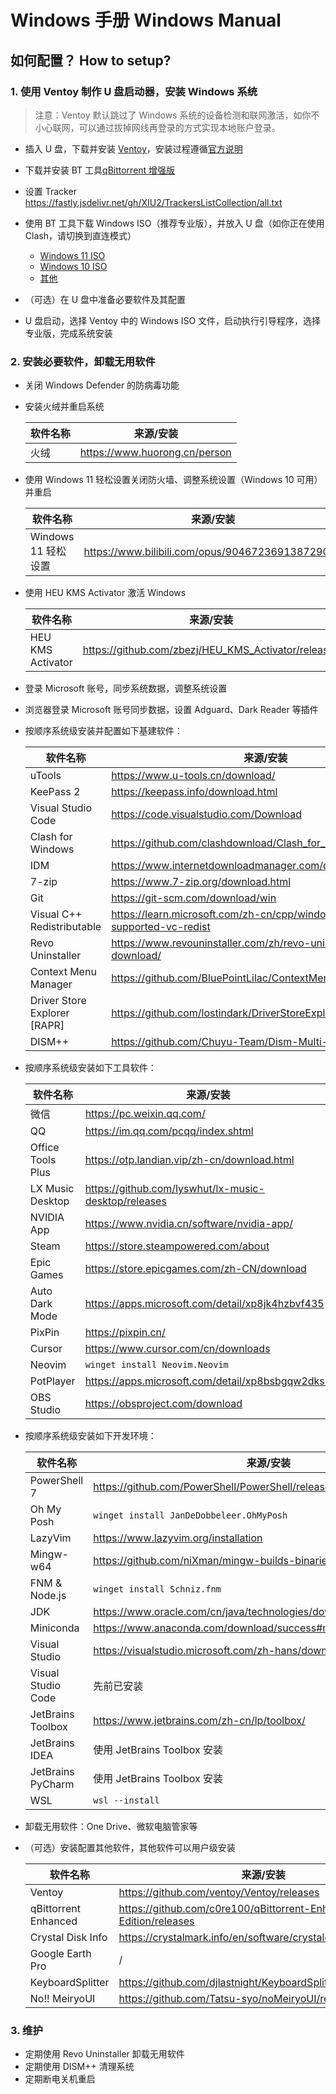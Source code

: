 # Windows 手册 Windows Manual

## 如何配置？ How to setup?

### 1. 使用 Ventoy 制作 U 盘启动器，安装 Windows 系统

> 注意：Ventoy 默认跳过了 Windows 系统的设备检测和联网激活，如你不小心联网，可以通过拔掉网线再登录的方式实现本地账户登录。

- 插入 U 盘，下载并安装 [Ventoy](https://www.ventoy.net/cn/download.html)，安装过程遵循[官方说明](https://www.ventoy.net/cn/doc_start.html)
- 下载并安装 BT 工具[qBittorrent 增强版](https://github.com/c0re100/qBittorrent-Enhanced-Edition/releases)
- 设置 Tracker <https://fastly.jsdelivr.net/gh/XIU2/TrackersListCollection/all.txt>
- 使用 BT 工具下载 Windows ISO（推荐专业版），并放入 U 盘（如你正在使用 Clash，请切换到直连模式）

  - [Windows 11 ISO](https://next.itellyou.cn/Original/#cbp=Product?ID=42e87ac8-9cd6-eb11-bdf8-e0d4e850c9c6)
  - [Windows 10 ISO](https://next.itellyou.cn/Original/#cbp=Product?ID=f905b2d9-11e7-4ee3-8b52-407a8befe8d1)
  - [其他](https://next.itellyou.cn/Original/#)

- （可选）在 U 盘中准备必要软件及其配置
- U 盘启动，选择 Ventoy 中的 Windows ISO 文件，启动执行引导程序，选择专业版，完成系统安装

### 2. 安装必要软件，卸载无用软件

- 关闭 Windows Defender 的防病毒功能
- 安装火绒并重启系统

  | 软件名称 | 来源/安装                       |
  | -------- | ------------------------------- |
  | 火绒     | <https://www.huorong.cn/person> |

- 使用 Windows 11 轻松设置关闭防火墙、调整系统设置（Windows 10 可用）并重启

  | 软件名称            | 来源/安装                                          |
  | ------------------- | -------------------------------------------------- |
  | Windows 11 轻松设置 | <https://www.bilibili.com/opus/904672369138729017> |

- 使用 HEU KMS Activator 激活 Windows

  | 软件名称          | 来源/安装                                             |
  | ----------------- | ----------------------------------------------------- |
  | HEU KMS Activator | <https://github.com/zbezj/HEU_KMS_Activator/releases> |

- 登录 Microsoft 账号，同步系统数据，调整系统设置
- 浏览器登录 Microsoft 账号同步数据，设置 Adguard、Dark Reader 等插件
- 按顺序系统级安装并配置如下基建软件：

  | 软件名称                     | 来源/安装                                                                  |
  | ---------------------------- | -------------------------------------------------------------------------- |
  | uTools                       | <https://www.u-tools.cn/download/>                                         |
  | KeePass 2                    | <https://keepass.info/download.html>                                       |
  | Visual Studio Code           | <https://code.visualstudio.com/Download>                                   |
  | Clash for Windows            | <https://github.com/clashdownload/Clash_for_Windows/releases>              |
  | IDM                          | <https://www.internetdownloadmanager.com/download.html>                    |
  | 7-zip                        | <https://www.7-zip.org/download.html>                                      |
  | Git                          | <https://git-scm.com/download/win>                                         |
  | Visual C++ Redistributable   | <https://learn.microsoft.com/zh-cn/cpp/windows/latest-supported-vc-redist> |
  | Revo Uninstaller             | <https://www.revouninstaller.com/zh/revo-uninstaller-free-download/>       |
  | Context Menu Manager         | <https://github.com/BluePointLilac/ContextMenuManager/releases>            |
  | Driver Store Explorer [RAPR] | <https://github.com/lostindark/DriverStoreExplorer/releases>               |
  | DISM++                       | <https://github.com/Chuyu-Team/Dism-Multi-language/releases>               |

- 按顺序系统级安装如下工具软件：

  | 软件名称          | 来源/安装                                              |
  | ----------------- | ------------------------------------------------------ |
  | 微信              | <https://pc.weixin.qq.com/>                            |
  | QQ                | <https://im.qq.com/pcqq/index.shtml>                   |
  | Office Tools Plus | <https://otp.landian.vip/zh-cn/download.html>          |
  | LX Music Desktop  | <https://github.com/lyswhut/lx-music-desktop/releases> |
  | NVIDIA App        | <https://www.nvidia.cn/software/nvidia-app/>           |
  | Steam             | <https://store.steampowered.com/about>                 |
  | Epic Games        | <https://store.epicgames.com/zh-CN/download>           |
  | Auto Dark Mode    | <https://apps.microsoft.com/detail/xp8jk4hzbvf435>     |
  | PixPin            | <https://pixpin.cn/>                                   |
  | Cursor            | <https://www.cursor.com/cn/downloads>                  |
  | Neovim            | `winget install Neovim.Neovim`                         |
  | PotPlayer         | <https://apps.microsoft.com/detail/xp8bsbgqw2dks0>     |
  | OBS Studio        | <https://obsproject.com/download>                      |

- 按顺序系统级安装如下开发环境：

  | 软件名称           | 来源/安装                                                              |
  | ------------------ | ---------------------------------------------------------------------- |
  | PowerShell 7       | <https://github.com/PowerShell/PowerShell/releases/latest>             |
  | Oh My Posh         | `winget install JanDeDobbeleer.OhMyPosh`                               |
  | LazyVim            | <https://www.lazyvim.org/installation>                                 |
  | Mingw-w64          | <https://github.com/niXman/mingw-builds-binaries/releases/latest>      |
  | FNM & Node.js      | `winget install Schniz.fnm`                                            |
  | JDK                | <https://www.oracle.com/cn/java/technologies/downloads/#graalvmjava21> |
  | Miniconda          | <https://www.anaconda.com/download/success#miniconda>                  |
  | Visual Studio      | <https://visualstudio.microsoft.com/zh-hans/downloads/>                |
  | Visual Studio Code | 先前已安装                                                             |
  | JetBrains Toolbox  | <https://www.jetbrains.com/zh-cn/lp/toolbox/>                          |
  | JetBrains IDEA     | 使用 JetBrains Toolbox 安装                                            |
  | JetBrains PyCharm  | 使用 JetBrains Toolbox 安装                                            |
  | WSL                | `wsl --install`                                                        |

- 卸载无用软件：One Drive、微软电脑管家等
- （可选）安装配置其他软件，其他软件可以用户级安装

  | 软件名称             | 来源/安装                                                          |
  | -------------------- | ------------------------------------------------------------------ |
  | Ventoy               | <https://github.com/ventoy/Ventoy/releases>                        |
  | qBittorrent Enhanced | <https://github.com/c0re100/qBittorrent-Enhanced-Edition/releases> |
  | Crystal Disk Info    | <https://crystalmark.info/en/software/crystaldiskinfo/>            |
  | Google Earth Pro     | /                                                                  |
  | KeyboardSplitter     | <https://github.com/djlastnight/KeyboardSplitterXbox/releases>     |
  | No!! MeiryoUI        | <https://github.com/Tatsu-syo/noMeiryoUI/releases>                 |

### 3. 维护

- 定期使用 Revo Uninstaller 卸载无用软件
- 定期使用 DISM++ 清理系统
- 定期断电关机重启
